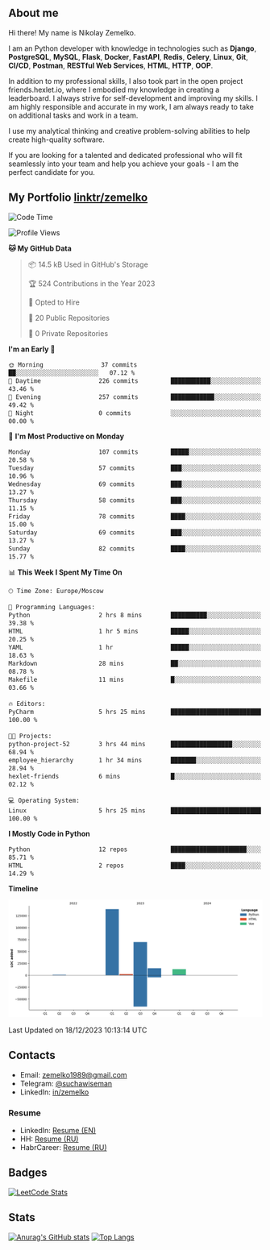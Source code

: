 ## About me
Hi there! My name is Nikolay Zemelko. 

I am an Python developer with knowledge in technologies such as **Django**, **PostgreSQL**, **MySQL**, **Flask**, **Docker**, **FastAPI**, **Redis**, **Celery**, **Linux**, **Git**, **CI/CD**, **Postman**, **RESTful Web Services**, **HTML**, **HTTP**, **OOP**.

In addition to my professional skills, I also took part in the open project friends.hexlet.io, where I embodied my knowledge in creating a leaderboard.
I always strive for self-development and improving my skills. I am highly responsible and accurate in my work, I am always ready to take on additional tasks and work in a team.

I use my analytical thinking and creative problem-solving abilities to help create high-quality software.

If you are looking for a talented and dedicated professional who will fit seamlessly into your team and help you achieve your goals - I am the perfect candidate for you.

## My Portfolio [linktr/zemelko](https://linktr.ee/zemelko)


<!--START_SECTION:waka-->
![Code Time](http://img.shields.io/badge/Code%20Time-47%20hrs-blue)

![Profile Views](http://img.shields.io/badge/Profile%20Views-0-blue)

**🐱 My GitHub Data** 

> 📦 14.5 kB Used in GitHub's Storage 
 > 
> 🏆 524 Contributions in the Year 2023
 > 
> 💼 Opted to Hire
 > 
> 📜 20 Public Repositories 
 > 
> 🔑 0 Private Repositories 
 > 
**I'm an Early 🐤** 

```text
🌞 Morning                37 commits          ██░░░░░░░░░░░░░░░░░░░░░░░   07.12 % 
🌆 Daytime                226 commits         ███████████░░░░░░░░░░░░░░   43.46 % 
🌃 Evening                257 commits         ████████████░░░░░░░░░░░░░   49.42 % 
🌙 Night                  0 commits           ░░░░░░░░░░░░░░░░░░░░░░░░░   00.00 % 
```
📅 **I'm Most Productive on Monday** 

```text
Monday                   107 commits         █████░░░░░░░░░░░░░░░░░░░░   20.58 % 
Tuesday                  57 commits          ███░░░░░░░░░░░░░░░░░░░░░░   10.96 % 
Wednesday                69 commits          ███░░░░░░░░░░░░░░░░░░░░░░   13.27 % 
Thursday                 58 commits          ███░░░░░░░░░░░░░░░░░░░░░░   11.15 % 
Friday                   78 commits          ████░░░░░░░░░░░░░░░░░░░░░   15.00 % 
Saturday                 69 commits          ███░░░░░░░░░░░░░░░░░░░░░░   13.27 % 
Sunday                   82 commits          ████░░░░░░░░░░░░░░░░░░░░░   15.77 % 
```


📊 **This Week I Spent My Time On** 

```text
🕑︎ Time Zone: Europe/Moscow

💬 Programming Languages: 
Python                   2 hrs 8 mins        ██████████░░░░░░░░░░░░░░░   39.38 % 
HTML                     1 hr 5 mins         █████░░░░░░░░░░░░░░░░░░░░   20.25 % 
YAML                     1 hr                █████░░░░░░░░░░░░░░░░░░░░   18.63 % 
Markdown                 28 mins             ██░░░░░░░░░░░░░░░░░░░░░░░   08.78 % 
Makefile                 11 mins             █░░░░░░░░░░░░░░░░░░░░░░░░   03.66 % 

🔥 Editors: 
PyCharm                  5 hrs 25 mins       █████████████████████████   100.00 % 

🐱‍💻 Projects: 
python-project-52        3 hrs 44 mins       █████████████████░░░░░░░░   68.94 % 
employee_hierarchy       1 hr 34 mins        ███████░░░░░░░░░░░░░░░░░░   28.94 % 
hexlet-friends           6 mins              █░░░░░░░░░░░░░░░░░░░░░░░░   02.12 % 

💻 Operating System: 
Linux                    5 hrs 25 mins       █████████████████████████   100.00 % 
```

**I Mostly Code in Python** 

```text
Python                   12 repos            █████████████████████░░░░   85.71 % 
HTML                     2 repos             ████░░░░░░░░░░░░░░░░░░░░░   14.29 % 
```



**Timeline**

![Lines of Code chart](https://raw.githubusercontent.com/zemelko/zemelko/main/assets/bar_graph.png)


 Last Updated on 18/12/2023 10:13:14 UTC
<!--END_SECTION:waka-->

## Contacts

* Email: [zemelko1989@gmail.com](mailto:zemelko1989@gmail.com)
* Telegram: [@suchawiseman](https://t.me/suchawiseman)
* LinkedIn: [in/zemelko](https://www.linkedin.com/in/zemelko)

### Resume

* LinkedIn: [Resume (EN)](https://www.linkedin.com/in/zemelko)
* HH: [Resume (RU)](https://hh.ru/resume/4a4435a9ff09e87f6c0039ed1f4e475572454c)
* HabrCareer: [Resume (RU)](https://career.habr.com/zemelko1)

## Badges

[![LeetCode Stats](https://leetcode.card.workers.dev/zemelko?font=source_code_pro&extension=null)](https://leetcode.com/zemelko/)

## Stats
[![Anurag's GitHub stats](https://github-readme-stats.vercel.app/api?username=zemelko)](https://github.com/zemelko/github-readme-stats)
[![Top Langs](https://github-readme-stats.vercel.app/api/top-langs/?username=zemelko&layout=compact&langs_count=10)](https://github.com/zemelko/github-readme-stats)

